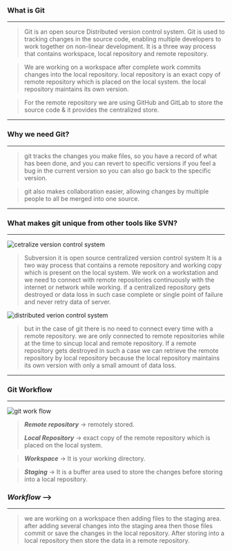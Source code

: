 
### What is Git 
-----------------------------------------------
> Git is an open source Distributed version control system. Git is used to tracking changes in the source code, enabling multiple developers to work together on non-linear development. It is a three way process that contains workspace, local repository and remote repository.

>We are working on a workspace after complete work commits changes into the local repository.
local repository is an exact copy of remote repository which is placed on the local system. the local repository maintains its own version.

>For the remote repository we are using GitHub and GitLab to store the source code & it provides the centralized store.

----


### Why we need Git?
---------------------------------
>git tracks the changes you make files, so you have a record of what has been done, and you can revert to specific versions if you feel a bug in the current version so you can also go back to the specific version.
 

>git also makes collaboration easier, allowing changes by multiple people to all be merged into one source.
---

### What makes git unique from other tools like SVN?
---
![cetralize version control system](https://d1jnx9ba8s6j9r.cloudfront.net/blog/wp-content/uploads/2016/11/Centralized-Version-Control-System-Workflow-What-Is-Git-Edureka-768x339.png)

>Subversion it is open source centralized version control system
It is a two way process that contains a remote repository and working copy which is present on the local system.
We work on a workstation and we need to connect with remote repositories continuously with the internet or network while working.
if a centralized repository gets destroyed or data loss in such case complete or single point of failure and never retry data of server.

![distributed verion control system](https://d1jnx9ba8s6j9r.cloudfront.net/blog/wp-content/uploads/2016/11/Distributed-Version-Control-System-Workflow-What-Is-Git-Edureka-768x508.png)

>but in the case of git there is no need to connect every time with a remote repository. we are only connected to remote repositories while at the time to sincup local and remote repository. If a remote repository gets destroyed in such a case we can retrieve the remote repository by local repository because the local repository maintains its own version with only a small amount of data loss.
---
### Git Workflow
---
![git work flow](https://programmer.group/images/article/43e5d1ea2a2e9380b7eb5294bbe7e77e.jpg)

> ***Remote repository*** → remotely stored.
> 
>***Local Repository*** →    exact copy of the remote repository which is placed on the local system.

>***Workspace*** →    It is your working directory.

>***Staging*** →   It is a buffer area used to store the changes before storing into a local repository.

### ***Workflow*** --> 
---
> we are working on a workspace then adding files to the staging area.
after adding several changes into the staging area then those files commit or save the changes in the local repository.
After storing into a local repository then store the data in a remote repository.
